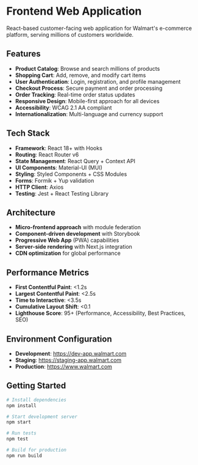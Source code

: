 # Frontend Web Application

React-based customer-facing web application for Walmart's e-commerce platform, serving millions of customers worldwide.

## Features
- **Product Catalog**: Browse and search millions of products
- **Shopping Cart**: Add, remove, and modify cart items
- **User Authentication**: Login, registration, and profile management
- **Checkout Process**: Secure payment and order processing
- **Order Tracking**: Real-time order status updates
- **Responsive Design**: Mobile-first approach for all devices
- **Accessibility**: WCAG 2.1 AA compliant
- **Internationalization**: Multi-language and currency support

## Tech Stack
- **Framework**: React 18+ with Hooks
- **Routing**: React Router v6
- **State Management**: React Query + Context API
- **UI Components**: Material-UI (MUI)
- **Styling**: Styled Components + CSS Modules
- **Forms**: Formik + Yup validation
- **HTTP Client**: Axios
- **Testing**: Jest + React Testing Library

## Architecture
- **Micro-frontend approach** with module federation
- **Component-driven development** with Storybook
- **Progressive Web App** (PWA) capabilities
- **Server-side rendering** with Next.js integration
- **CDN optimization** for global performance

## Performance Metrics
- **First Contentful Paint**: <1.2s
- **Largest Contentful Paint**: <2.5s
- **Time to Interactive**: <3.5s
- **Cumulative Layout Shift**: <0.1
- **Lighthouse Score**: 95+ (Performance, Accessibility, Best Practices, SEO)

## Environment Configuration
- **Development**: https://dev-app.walmart.com
- **Staging**: https://staging-app.walmart.com
- **Production**: https://www.walmart.com

## Getting Started
```bash
# Install dependencies
npm install

# Start development server
npm start

# Run tests
npm test

# Build for production
npm run build
